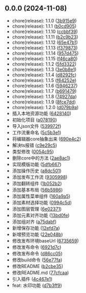 ## 0.0.0 (2024-11-08)

* chore(release): 1.1.0 ([3b915e9](https://github.com/mushroomduck/r-fabric-editor/commit/3b915e9))
* chore(release): 1.1.1 ([b0cd905](https://github.com/mushroomduck/r-fabric-editor/commit/b0cd905))
* chore(release): 1.1.10 ([ccbbf39](https://github.com/mushroomduck/r-fabric-editor/commit/ccbbf39))
* chore(release): 1.1.11 ([b2c9b23](https://github.com/mushroomduck/r-fabric-editor/commit/b2c9b23))
* chore(release): 1.1.12 ([65e47b1](https://github.com/mushroomduck/r-fabric-editor/commit/65e47b1))
* chore(release): 1.1.13 ([f379873](https://github.com/mushroomduck/r-fabric-editor/commit/f379873))
* chore(release): 1.1.14 ([957d475](https://github.com/mushroomduck/r-fabric-editor/commit/957d475))
* chore(release): 1.1.15 ([f46ca80](https://github.com/mushroomduck/r-fabric-editor/commit/f46ca80))
* chore(release): 1.1.2 ([5fd3322](https://github.com/mushroomduck/r-fabric-editor/commit/5fd3322))
* chore(release): 1.1.3 ([3e0b8e1](https://github.com/mushroomduck/r-fabric-editor/commit/3e0b8e1))
* chore(release): 1.1.4 ([d8292fc](https://github.com/mushroomduck/r-fabric-editor/commit/d8292fc))
* chore(release): 1.1.5 ([f64252e](https://github.com/mushroomduck/r-fabric-editor/commit/f64252e))
* chore(release): 1.1.6 ([5946237](https://github.com/mushroomduck/r-fabric-editor/commit/5946237))
* chore(release): 1.1.7 ([b691479](https://github.com/mushroomduck/r-fabric-editor/commit/b691479))
* chore(release): 1.1.8 ([74927da](https://github.com/mushroomduck/r-fabric-editor/commit/74927da))
* chore(release): 1.1.9 ([8fce7dd](https://github.com/mushroomduck/r-fabric-editor/commit/8fce7dd))
* chore(release): 1.2.0 ([d079b9a](https://github.com/mushroomduck/r-fabric-editor/commit/d079b9a))
* 插入本地资源功能 ([6428140](https://github.com/mushroomduck/r-fabric-editor/commit/6428140))
* 初始化项目 ([a078190](https://github.com/mushroomduck/r-fabric-editor/commit/a078190))
* 导入json文件 ([539972f](https://github.com/mushroomduck/r-fabric-editor/commit/539972f))
* 工作流重命名 ([5c5b3e1](https://github.com/mushroomduck/r-fabric-editor/commit/5c5b3e1))
* 将编辑器core抽象出来 ([690e4c2](https://github.com/mushroomduck/r-fabric-editor/commit/690e4c2))
* 解决ts报错 ([c9e29c5](https://github.com/mushroomduck/r-fabric-editor/commit/c9e29c5))
* 类型修改 ([0054c95](https://github.com/mushroomduck/r-fabric-editor/commit/0054c95))
* 删除core中的方法 ([2ae8ac1](https://github.com/mushroomduck/r-fabric-editor/commit/2ae8ac1))
* 实现模版功能 ([5dfb667](https://github.com/mushroomduck/r-fabric-editor/commit/5dfb667))
* 添加操作历史 ([a8dc501](https://github.com/mushroomduck/r-fabric-editor/commit/a8dc501))
* 添加发布工作流 ([9305998](https://github.com/mushroomduck/r-fabric-editor/commit/9305998))
* 添加翻转组件 ([1b052b2](https://github.com/mushroomduck/r-fabric-editor/commit/1b052b2))
* 添加基本布局 ([56b5986](https://github.com/mushroomduck/r-fabric-editor/commit/56b5986))
* 添加属性菜单组件 ([160a9a5](https://github.com/mushroomduck/r-fabric-editor/commit/160a9a5))
* 添加素材选择功能 ([0994c5d](https://github.com/mushroomduck/r-fabric-editor/commit/0994c5d))
* 添加图层管理 ([6e02371](https://github.com/mushroomduck/r-fabric-editor/commit/6e02371))
* 添加元素对齐功能 ([13bd0fe](https://github.com/mushroomduck/r-fabric-editor/commit/13bd0fe))
* 添加组对齐 ([a75dabf](https://github.com/mushroomduck/r-fabric-editor/commit/a75dabf))
* 新增保存功能 ([12efd7a](https://github.com/mushroomduck/r-fabric-editor/commit/12efd7a))
* 新增预览功能 ([22e048b](https://github.com/mushroomduck/r-fabric-editor/commit/22e048b))
* 修改发布环境baseUrl ([6735659](https://github.com/mushroomduck/r-fabric-editor/commit/6735659))
* 修改发布命令 ([6921d7c](https://github.com/mushroomduck/r-fabric-editor/commit/6921d7c))
* 修改发布命令 ([d86cc05](https://github.com/mushroomduck/r-fabric-editor/commit/d86cc05))
* 修改build命令 ([56e77fa](https://github.com/mushroomduck/r-fabric-editor/commit/56e77fa))
* 修改README ([b2cbe35](https://github.com/mushroomduck/r-fabric-editor/commit/b2cbe35))
* 修改README.md ([77cfcaa](https://github.com/mushroomduck/r-fabric-editor/commit/77cfcaa))
* 引入插件 ([4c467e1](https://github.com/mushroomduck/r-fabric-editor/commit/4c467e1))
* feat: 水印功能 ([d7b3ff9](https://github.com/mushroomduck/r-fabric-editor/commit/d7b3ff9))




